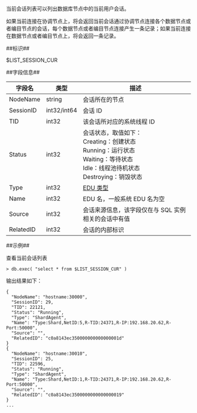 
当前会话列表可以列出数据库节点中的当前用户会话。

如果当前连接在协调节点上，将会返回当前会话通过协调节点连接各个数据节点或者编目节点的会话，每个数据节点或者编目节点连接产生一条记录；如果当前连接在数据节点或者编目节点上，将会返回一条记录。

##标识##

$LIST_SESSION_CUR

##字段信息##

| 字段名    | 类型         | 描述                                                         |
| --------- | ------------ | ------------------------------------------------------------ |
| NodeName  | string       | 会话所在的节点                                               |
| SessionID | int32/int64 | 会话 ID                                                      |
| TID       | int32         | 该会话所对应的系统线程 ID                                    |
| Status    | int32       | 会话状态，取值如下：<br> Creating：创建状态<br> Running：运行状态<br> Waiting：等待状态<br> Idle：线程池待机状态<br> Destroying：销毁状态 |
| Type      | int32       | [EDU 类型](manual/Distributed_Engine/Architecture/Thread_Model/edu.md) |
| Name      | int32       | EDU 名，一般系统 EDU 名为空                                  |
| Source            | int32        | 会话来源信息，该字段仅在与 SQL 实例相关的会话中有值 |
| RelatedID | int32       | 会话的内部标识                                               |

##示例##

查看当前会话列表

```lang-javascript
> db.exec( "select * from $LIST_SESSION_CUR" )
```

输出结果如下：

```lang-json
{
  "NodeName": "hostname:30000",
  "SessionID": 29,
  "TID": 22121,
  "Status": "Running",
  "Type": "ShardAgent",
  "Name": "Type:Shard,NetID:5,R-TID:24371,R-IP:192.168.20.62,R-Port:50000",
  "Source": "",
  "RelatedID": "c0a8143ec350000000000000001d"
}
{
  "NodeName": "hostname:30010",
  "SessionID": 25,
  "TID": 22596,
  "Status": "Running",
  "Type": "ShardAgent",
  "Name": "Type:Shard,NetID:1,R-TID:24371,R-IP:192.168.20.62,R-Port:50000",
  "Source": "",
  "RelatedID": "c0a8143ec3500000000000000019"
}
...
```
